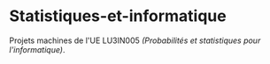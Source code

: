 # Statistiques-et-informatique

Projets machines de l'UE LU3IN005 _(Probabilités et statistiques pour l'informatique)_.
